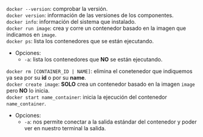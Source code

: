 `docker --version`: comprobar la versión.  
`docker version`: información de las versiones de los componentes.  
`docker info`: información del sistema que instalado.  
`docker run image`: crea y corre un contenedor basado en la imagen que indicamos en `image`.  
`docker ps`: lista los contenedores que se están ejecutando.  
* Opciones:
    * `-a`: lista los contenedores que **NO** se están ejecutando.

`docker rm [CONTAINER_ID | NAME]`: elimina el conetenedor que indiquemos ya sea por su **id** o por su **name**.  
`docker create image`: **SOLO** crea un contenedor basado en la imagen `image` pero **NO** lo inicia.  
`docker start name_container`: inicia la ejecución del contenedor `name_container`.  
* Opciones:
    * `-a`: nos permite conectar a la salida estándar del contenedor y poder ver en nuestro terminal la salida.
